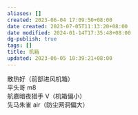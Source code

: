 ```yaml
---
aliases: []
created: 2023-06-04 17:09:50+08:00
date created: 2023-07-05T11:13:20+08:00
date modified: 2024-01-14T17:35:48+08:00
dg-publish: true
tags: []
title: 机箱
updated: 2023-06-05 10:39:21+08:00
---
```


散热好（前部进风机箱）  
平头哥 m8  
航嘉暗夜猎手 V（机箱偏小）  
先马朱雀 air（防尘网洞偏大）